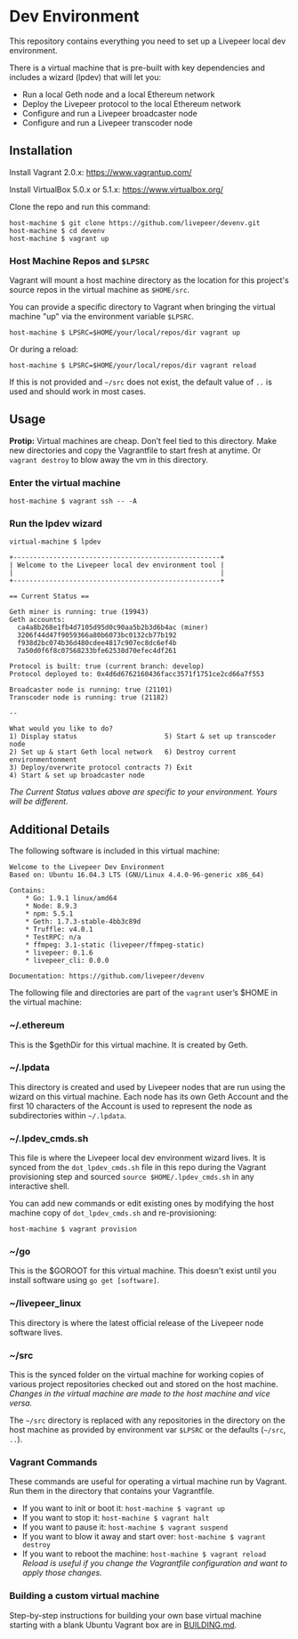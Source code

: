 # Dev Environment

This repository contains everything you need to set up a Livepeer local
dev environment.

There is a virtual machine that is pre-built with key dependencies and
includes a wizard (lpdev) that will let you:

- Run a local Geth node and a local Ethereum network
- Deploy the Livepeer protocol to the local Ethereum network
- Configure and run a Livepeer broadcaster node
- Configure and run a Livepeer transcoder node

## Installation

Install Vagrant 2.0.x: https://www.vagrantup.com/

Install VirtualBox 5.0.x or 5.1.x: https://www.virtualbox.org/

Clone the repo and run this command:

```
host-machine $ git clone https://github.com/livepeer/devenv.git
host-machine $ cd devenv
host-machine $ vagrant up
```

### Host Machine Repos and `$LPSRC`

Vagrant will mount a host machine directory as the location for this
project's source repos in the virtual machine as `$HOME/src`.

You can provide a specific directory to Vagrant when bringing the
virtual machine "up" via the environment variable `$LPSRC`.

```
host-machine $ LPSRC=$HOME/your/local/repos/dir vagrant up
```

Or during a reload:

```
host-machine $ LPSRC=$HOME/your/local/repos/dir vagrant reload
```

If this is not provided and `~/src` does not exist, the default value of
`..` is used and should work in most cases.

## Usage

**Protip:** Virtual machines are cheap. Don’t feel tied to this
directory. Make new directories and copy the Vagrantfile to start fresh
at anytime. Or `vagrant destroy` to blow away the vm in this directory.

### Enter the virtual machine

```
host-machine $ vagrant ssh -- -A
```

### Run the lpdev wizard

```
virtual-machine $ lpdev

+----------------------------------------------------+
| Welcome to the Livepeer local dev environment tool |
|                                                    |
+----------------------------------------------------+

== Current Status ==

Geth miner is running: true (19943)
Geth accounts:
  ca4a8b268e1fb4d7105d95d0c90aa5b2b3d6b4ac (miner)
  3206f44d47f9059366a80b6073bc0132cb77b192
  f938d2bc074b36d480cdee4817c907ec8dc6ef4b
  7a50d0f6f8c07568233bfe62538d70efec4df261

Protocol is built: true (current branch: develop)
Protocol deployed to: 0x4d6d6762160436facc3571f1751ce2cd66a7f553

Broadcaster node is running: true (21101)
Transcoder node is running: true (21182)

--

What would you like to do?
1) Display status                      5) Start & set up transcoder node
2) Set up & start Geth local network   6) Destroy current environmentonment
3) Deploy/overwrite protocol contracts 7) Exit
4) Start & set up broadcaster node
```

_The Current Status values above are specific to your environment. Yours
will be different._

## Additional Details

The following software is included in this virtual machine:

```
Welcome to the Livepeer Dev Environment
Based on: Ubuntu 16.04.3 LTS (GNU/Linux 4.4.0-96-generic x86_64)

Contains:
	* Go: 1.9.1 linux/amd64
	* Node: 8.9.3
	* npm: 5.5.1
	* Geth: 1.7.3-stable-4bb3c89d
	* Truffle: v4.0.1
	* TestRPC: n/a
	* ffmpeg: 3.1-static (livepeer/ffmpeg-static)
	* livepeer: 0.1.6
	* livepeer_cli: 0.0.0

Documentation: https://github.com/livepeer/devenv
```

The following file and directories are part of the `vagrant` user’s $HOME
in the virtual machine:

### ~/.ethereum
This is the $gethDir for this virtual machine. It is created by Geth.

### ~/.lpdata
This directory is created and used by Livepeer nodes that are run using
the wizard on this virtual machine.  Each node has its own Geth Account
and the first 10 characters of the Account is used to represent the node
as subdirectories within `~/.lpdata`.

### ~/.lpdev_cmds.sh
This file is where the Livepeer local dev environment wizard lives. It
is synced from the `dot_lpdev_cmds.sh` file in this repo during the
Vagrant provisioning step and sourced `source $HOME/.lpdev_cmds.sh` in
any interactive shell.

You can add new commands or edit existing ones by modifying the host
machine copy of `dot_lpdev_cmds.sh` and re-provisioning:

```
host-machine $ vagrant provision
```

### ~/go
This is the $GOROOT for this virtual machine. This doesn't exist until you
install software using `go get [software]`.

### ~/livepeer_linux
This directory is where the latest official release of the Livepeer node
software lives.

### ~/src
This is the synced folder on the virtual machine for working copies of
various project repositories checked out and stored on the host machine.
_Changes in the virtual machine are made to the host machine and
vice versa._

The `~/src` directory is replaced with any repositories in the directory
on the host machine as provided by environment var `$LPSRC` or the
defaults (`~/src`, `..`).

### Vagrant Commands
These commands are useful for operating a virtual machine run by
Vagrant. Run them in the directory that contains your Vagrantfile.

- If you want to init or boot it: `host-machine $ vagrant up`
- If you want to stop it: `host-machine $ vagrant halt`
- If you want to pause it: `host-machine $ vagrant suspend`
- If you want to blow it away and start over: `host-machine $ vagrant destroy`
- If you want to reboot the machine: `host-machine $ vagrant reload`
_Reload is useful if you change the Vagrantfile configuration and want
to apply those changes._

### Building a custom virtual machine

Step-by-step instructions for building your own base virtual machine
starting with a blank Ubuntu Vagrant box are in
[BUILDING.md](BUILDING.md).

